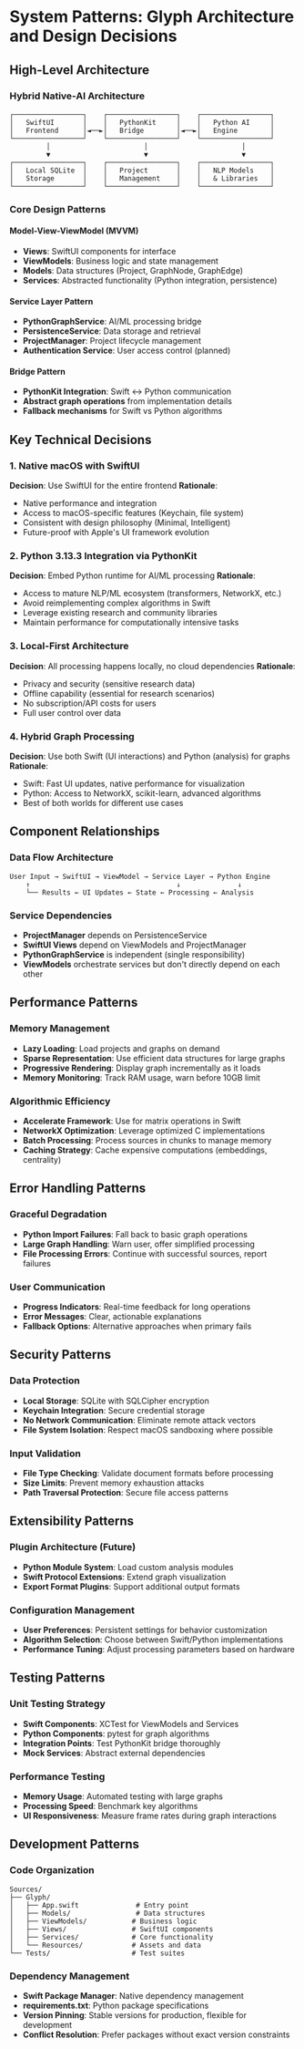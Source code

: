 # System Patterns: Glyph Architecture and Design Decisions

## High-Level Architecture

### Hybrid Native-AI Architecture
```
┌─────────────────┐    ┌─────────────────┐    ┌─────────────────┐
│   SwiftUI       │    │   PythonKit     │    │   Python AI     │
│   Frontend      │◄──►│   Bridge        │◄──►│   Engine        │
└─────────────────┘    └─────────────────┘    └─────────────────┘
         │                       │                       │
         ▼                       ▼                       ▼
┌─────────────────┐    ┌─────────────────┐    ┌─────────────────┐
│   Local SQLite  │    │   Project       │    │   NLP Models    │
│   Storage       │    │   Management    │    │   & Libraries   │
└─────────────────┘    └─────────────────┘    └─────────────────┘
```

### Core Design Patterns

#### Model-View-ViewModel (MVVM)
- **Views**: SwiftUI components for interface
- **ViewModels**: Business logic and state management
- **Models**: Data structures (Project, GraphNode, GraphEdge)
- **Services**: Abstracted functionality (Python integration, persistence)

#### Service Layer Pattern
- **PythonGraphService**: AI/ML processing bridge
- **PersistenceService**: Data storage and retrieval
- **ProjectManager**: Project lifecycle management
- **Authentication Service**: User access control (planned)

#### Bridge Pattern
- **PythonKit Integration**: Swift ↔ Python communication
- **Abstract graph operations** from implementation details
- **Fallback mechanisms** for Swift vs Python algorithms

## Key Technical Decisions

### 1. Native macOS with SwiftUI
**Decision**: Use SwiftUI for the entire frontend
**Rationale**: 
- Native performance and integration
- Access to macOS-specific features (Keychain, file system)
- Consistent with design philosophy (Minimal, Intelligent)
- Future-proof with Apple's UI framework evolution

### 2. Python 3.13.3 Integration via PythonKit
**Decision**: Embed Python runtime for AI/ML processing
**Rationale**:
- Access to mature NLP/ML ecosystem (transformers, NetworkX, etc.)
- Avoid reimplementing complex algorithms in Swift
- Leverage existing research and community libraries
- Maintain performance for computationally intensive tasks

### 3. Local-First Architecture
**Decision**: All processing happens locally, no cloud dependencies
**Rationale**:
- Privacy and security (sensitive research data)
- Offline capability (essential for research scenarios)
- No subscription/API costs for users
- Full user control over data

### 4. Hybrid Graph Processing
**Decision**: Use both Swift (UI interactions) and Python (analysis) for graphs
**Rationale**:
- Swift: Fast UI updates, native performance for visualization
- Python: Access to NetworkX, scikit-learn, advanced algorithms
- Best of both worlds for different use cases

## Component Relationships

### Data Flow Architecture
```
User Input → SwiftUI → ViewModel → Service Layer → Python Engine
    ↑                                    ↓              ↓
    └── Results ← UI Updates ← State ← Processing ← Analysis
```

### Service Dependencies
- **ProjectManager** depends on PersistenceService
- **SwiftUI Views** depend on ViewModels and ProjectManager
- **PythonGraphService** is independent (single responsibility)
- **ViewModels** orchestrate services but don't directly depend on each other

## Performance Patterns

### Memory Management
- **Lazy Loading**: Load projects and graphs on demand
- **Sparse Representation**: Use efficient data structures for large graphs
- **Progressive Rendering**: Display graph incrementally as it loads
- **Memory Monitoring**: Track RAM usage, warn before 10GB limit

### Algorithmic Efficiency
- **Accelerate Framework**: Use for matrix operations in Swift
- **NetworkX Optimization**: Leverage optimized C implementations
- **Batch Processing**: Process sources in chunks to manage memory
- **Caching Strategy**: Cache expensive computations (embeddings, centrality)

## Error Handling Patterns

### Graceful Degradation
- **Python Import Failures**: Fall back to basic graph operations
- **Large Graph Handling**: Warn user, offer simplified processing
- **File Processing Errors**: Continue with successful sources, report failures

### User Communication
- **Progress Indicators**: Real-time feedback for long operations
- **Error Messages**: Clear, actionable explanations
- **Fallback Options**: Alternative approaches when primary fails

## Security Patterns

### Data Protection
- **Local Storage**: SQLite with SQLCipher encryption
- **Keychain Integration**: Secure credential storage
- **No Network Communication**: Eliminate remote attack vectors
- **File System Isolation**: Respect macOS sandboxing where possible

### Input Validation
- **File Type Checking**: Validate document formats before processing
- **Size Limits**: Prevent memory exhaustion attacks
- **Path Traversal Protection**: Secure file access patterns

## Extensibility Patterns

### Plugin Architecture (Future)
- **Python Module System**: Load custom analysis modules
- **Swift Protocol Extensions**: Extend graph visualization
- **Export Format Plugins**: Support additional output formats

### Configuration Management
- **User Preferences**: Persistent settings for behavior customization
- **Algorithm Selection**: Choose between Swift/Python implementations
- **Performance Tuning**: Adjust processing parameters based on hardware

## Testing Patterns

### Unit Testing Strategy
- **Swift Components**: XCTest for ViewModels and Services
- **Python Components**: pytest for graph algorithms
- **Integration Points**: Test PythonKit bridge thoroughly
- **Mock Services**: Abstract external dependencies

### Performance Testing
- **Memory Usage**: Automated testing with large graphs
- **Processing Speed**: Benchmark key algorithms
- **UI Responsiveness**: Measure frame rates during graph interactions

## Development Patterns

### Code Organization
```
Sources/
├── Glyph/
│   ├── App.swift              # Entry point
│   ├── Models/                # Data structures
│   ├── ViewModels/           # Business logic
│   ├── Views/                # SwiftUI components
│   ├── Services/             # Core functionality
│   └── Resources/            # Assets and data
└── Tests/                    # Test suites
```

### Dependency Management
- **Swift Package Manager**: Native dependency management
- **requirements.txt**: Python package specifications
- **Version Pinning**: Stable versions for production, flexible for development
- **Conflict Resolution**: Prefer packages without exact version constraints 